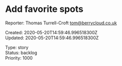 # Add favorite spots

Reporter: Thomas Turrell-Croft <tom@berrycloud.co.uk>  

Created: 2020-05-20T14:59:46.996518300Z  
Updated: 2020-05-20T14:59:46.996518300Z

Type: story  
Status: backlog  
Priority: 1000
